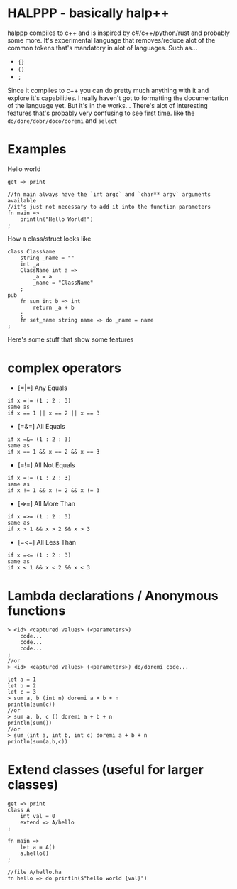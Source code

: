 # HALPPP - basically halp++

halppp compiles to c++ and is inspired by c#/c++/python/rust and probably some more.
It's experimental language that removes/reduce alot of the common tokens that's mandatory in alot of languages.
Such as...
- `{}`
- `()`
- `;`

Since it compiles to c++ you can do pretty much anything with it and explore it's capabilities.
I really haven't got to formatting the documentation of the language yet. But it's in the works...
There's alot of interesting features that's probably very confusing to see first time. like the `do/dore/dobr/doco/doremi` and `select`

# Examples
Hello world
```
get => print

//fn main always have the `int argc` and `char** argv` arguments available 
//it's just not necessary to add it into the function parameters
fn main =>
    println("Hello World!")
;
```

How a class/struct looks like
```
class ClassName
    string _name = ""
    int _a
    ClassName int a =>
        _a = a
        _name = "ClassName"
    ;
pub
    fn sum int b => int
        return _a + b
    ;
    fn set_name string name => do _name = name
;
```

Here's some stuff that show some features

# complex operators
- [=|=] Any Equals
```
if x =|= (1 : 2 : 3) 
same as
if x == 1 || x == 2 || x == 3
```
- [=&=] All Equals
```
if x =&= (1 : 2 : 3)
same as
if x == 1 && x == 2 && x == 3
```
- [=!=] All Not Equals
```
if x =!= (1 : 2 : 3)
same as
if x != 1 && x != 2 && x != 3
```
- [=>=] All More Than
```
if x =>= (1 : 2 : 3)
same as
if x > 1 && x > 2 && x > 3
```
- [=<=] All Less Than
```
if x =<= (1 : 2 : 3)
same as
if x < 1 && x < 2 && x < 3
```

# Lambda declarations / Anonymous functions
```
> <id> <captured values> (<parameters>)
    code...
    code...
    code...
;
//or
> <id> <captured values> (<parameters>) do/doremi code...

let a = 1
let b = 2
let c = 3
> sum a, b (int n) doremi a + b + n
println(sum(c))
//or
> sum a, b, c () doremi a + b + n
println(sum())
//or
> sum (int a, int b, int c) doremi a + b + n
println(sum(a,b,c))
```

# Extend classes (useful for larger classes)
```
get => print
class A
    int val = 0
    extend => A/hello
;

fn main =>
    let a = A()
    a.hello()
;

//file A/hello.ha
fn hello => do println($"hello world {val}")
```
